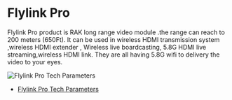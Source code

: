 # Flylink Pro
Flylink Pro product is RAK long range video module .the range can reach to 200 meters (650Ft). It can be used in wireless HDMI transmission system ,wireless HDMI extender , Wireless live boardcasting, 5.8G HDMI live streaming,wireless HDMI link. They are all having 5.8G wifi to delivery the video to your eyes.

![Flylink Pro Tech Parameters](https://github.com/RAKWireless/Flylink/raw/master/img/flylink_pro_main.png)

- [Flylink Pro Tech Parameters](https://github.com/RAKWireless/Flylink/wiki/Flylink-Pro-Tech-Parameters)
